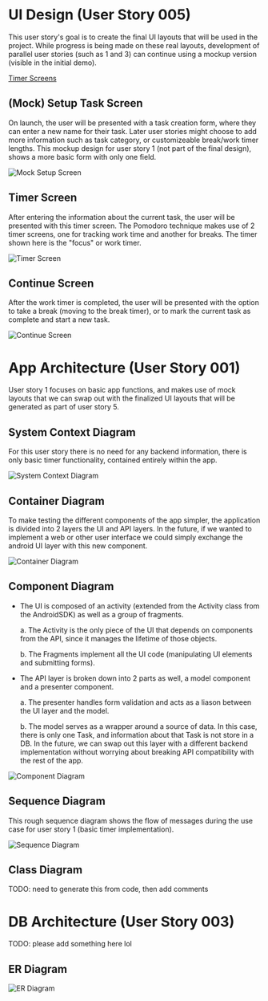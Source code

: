 # UI Design (User Story 005)

This user story's goal is to create the final UI layouts that will be used in the project.
While progress is being made on these real layouts, development of parallel user stories (such as 1 and 3) can continue using a mockup version (visible in the initial demo).

[Timer Screens](/project/UI/Mock_Up_Timer_UI.pdf)

## (Mock) Setup Task Screen

On launch, the user will be presented with a task creation form, where they can enter a new name for their task.
Later user stories might choose to add more information such as task category, or customizeable break/work timer lengths.
This mockup design for user story 1 (not part of the final design), shows a more basic form with only one field.

![Mock Setup Screen](/artifacts/images/task_setup.png)

## Timer Screen

After entering the information about the current task, the user will be presented with this timer screen.
The Pomodoro technique makes use of 2 timer screens, one for tracking work time and another for breaks. The timer shown here is the "focus" or work timer.

![Timer Screen](/artifacts/images/Mock_Up_Timer_UI1024_1.jpg)

## Continue Screen

After the work timer is completed, the user will be presented with the option to take a break (moving to the break timer),
or to mark the current task as complete and start a new task.

![Continue Screen](/artifacts/images/Mock_Up_Timer_UI1024_2.jpg)

# App Architecture (User Story 001)
User story 1 focuses on basic app functions, and makes use of mock layouts that we can swap out with
the finalized UI layouts that will be generated as part of user story 5.

## System Context Diagram
For this user story there is no need for any backend information, there is only basic timer functionality, contained entirely within the app.

![System Context Diagram](/artifacts/images/001-system-context-diagram.png)

## Container Diagram
To make testing the different components of the app simpler, the application is divided into 2 layers the UI and API layers.
In the future, if we wanted to implement a web or other user interface we could simply exchange the android UI layer with this new component.

![Container Diagram](/artifacts/images/001-container-diagram.png)

## Component Diagram
- The UI is composed of an activity (extended from the Activity class from the AndroidSDK) as well as a group of fragments.

    a. The Activity is the only piece of the UI that depends on components from the API, since it manages the lifetime of those objects.
    
    b. The Fragments implement all the UI code (manipulating UI elements and submitting forms).

- The API layer is broken down into 2 parts as well, a model component and a presenter component.

    a. The presenter handles form validation and acts as a liason between the UI layer and the model.
    
    b. The model serves as a wrapper around a source of data.
        In this case, there is only one Task, and information about that Task is not store in a DB.
        In the future, we can swap out this layer with a different backend implementation without worrying about breaking API compatibility with the rest of the app.

![Component Diagram](/artifacts/images/001-component-diagram.png)

## Sequence Diagram
  This rough sequence diagram shows the flow of messages during the use case for user story 1 (basic timer implementation).

![Sequence Diagram](/artifacts/images/001-sequence-diagram.png)

## Class Diagram
TODO: need to generate this from code, then add comments

# DB Architecture (User Story 003)
TODO: please add something here lol

## ER Diagram
![ER Diagram](/artifacts/images/Simple_ERD_and_explanation.PNG)
